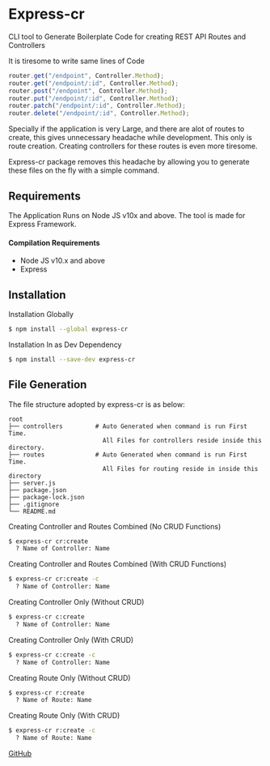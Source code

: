 # Express-cr

CLI tool to Generate Boilerplate Code for creating REST API Routes and Controllers

It is tiresome to write same lines of Code

```js
router.get("/endpoint", Controller.Method);
router.get("/endpoint/:id", Controller.Method);
router.post("/endpoint", Controller.Method);
router.put("/endpoint/:id", Controller.Method);
router.patch("/endpoint/:id", Controller.Method);
router.delete("/endpoint/:id", Controller.Method);
```

Specially if the application is very Large, and there are alot of routes to create, this gives unnecessary headache while development. This only is route creation. Creating controllers for these routes is even more tiresome.

Express-cr package removes this headache by allowing you to generate these files on the fly with a simple command.

## Requirements

The Application Runs on Node JS v10x and above. The tool is made for Express Framework.

#### Compilation Requirements

- Node JS v10.x and above
- Express

## Installation

Installation Globally

```bash
$ npm install --global express-cr
```

Installation In as Dev Dependency

```bash
$ npm install --save-dev express-cr
```

## File Generation

The file structure adopted by express-cr is as below:

```folter
root
├── controllers         # Auto Generated when command is run First Time.
                          All Files for controllers reside inside this directory.
├── routes              # Auto Generated when command is run First Time.
                          All Files for routing reside in inside this directory
├── server.js
├── package.json
├── package-lock.json
├── .gitignore
└── README.md
```

Creating Controller and Routes Combined (No CRUD Functions)

```bash
$ express-cr cr:create
  ? Name of Controller: Name
```

Creating Controller and Routes Combined (With CRUD Functions)

```bash
$ express-cr cr:create -c
  ? Name of Controller: Name
```

Creating Controller Only (Without CRUD)

```bash
$ express-cr c:create
  ? Name of Controller: Name
```

Creating Controller Only (With CRUD)

```bash
$ express-cr c:create -c
  ? Name of Controller: Name
```

Creating Route Only (Without CRUD)

```bash
$ express-cr r:create
  ? Name of Route: Name
```

Creating Route Only (With CRUD)

```bash
$ express-cr r:create -c
  ? Name of Route: Name
```

[GitHub](https://github.com/suparthghimire/express-cr)
